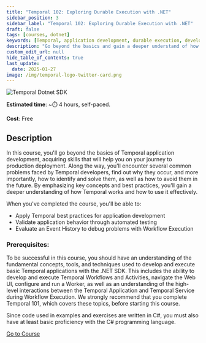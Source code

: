 ```yaml
---
title: "Temporal 102: Exploring Durable Execution with .NET"
sidebar_position: 3
sidebar_label: "Temporal 102: Exploring Durable Execution with .NET"
draft: false
tags: [courses, dotnet]
keywords: [Temporal, application development, durable execution, development lifecycle, testing, debugging, deployment, best practices, automated testing, event history, workflow execution, production updates]
description: "Go beyond the basics and gain a deeper understand of how Temporal works as you explore Temporal's event history, application lifecycle, write tests, and explore Durable Execution."
custom_edit_url: null
hide_table_of_contents: true
last_update:
  date: 2025-01-27
image: /img/temporal-logo-twitter-card.png
---
```


<!-- Generated Mar 28 2024 -->
<!-- DO NOT edit this file directly. -->

<img className="banner" src="/img/sdk_banners/banner_dotnet.png" alt="Temporal Dotnet SDK" />

**Estimated time**: ~⏱️ 4 hours, self-paced.

**Cost**: Free

## Description

In this course, you'll go beyond the basics of Temporal application development, acquiring skills that will help you on your journey to production deployment. Along the way, you'll encounter several common problems faced by Temporal developers, find out why they occur, and more importantly, how to identify and solve them, as well as how to avoid them in the future. By emphasizing key concepts and best practices, you'll gain a deeper understanding of how Temporal works and how to use it effectively.

When you've completed the course, you'll be able to:

- Apply Temporal best practices for application development
- Validate application behavior through automated testing
- Evaluate an Event History to debug problems with Workflow Execution

### Prerequisites:

To be successful in this course, you should have an understanding of the fundamental concepts, tools, and techniques used to develop and execute basic Temporal applications with the .NET SDK. This includes the ability to develop and execute Temporal Workflows and Activities, navigate the Web UI, configure and run a Worker, as well as an understanding of the high-level interactions between the Temporal Application and Temporal Service during Workflow Execution. We strongly recommend that you complete Temporal 101, which covers these topics, before starting this course.

Since code used in examples and exercises are written in C#, you must also have at least basic proficiency with the C# programming language.

 <a className="button button--primary" href="https://temporal.talentlms.com/catalog/info/id:259">Go to Course</a> 